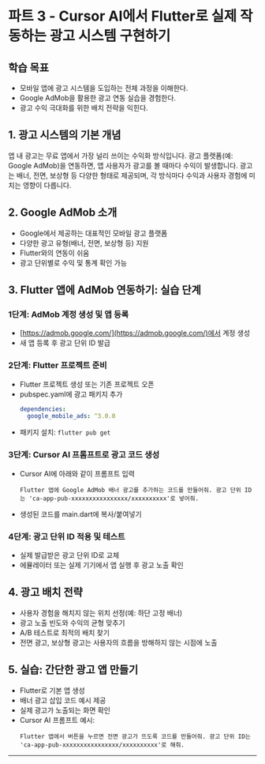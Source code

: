 # 파트 3 - Cursor AI에서 Flutter로 실제 작동하는 광고 시스템 구현하기

<!-- 이 문서는 파트 3의 두 번째 강의 교재입니다. -->

## 학습 목표
- 모바일 앱에 광고 시스템을 도입하는 전체 과정을 이해한다.
- Google AdMob을 활용한 광고 연동 실습을 경험한다.
- 광고 수익 극대화를 위한 배치 전략을 익힌다.

## 1. 광고 시스템의 기본 개념
앱 내 광고는 무료 앱에서 가장 널리 쓰이는 수익화 방식입니다. 광고 플랫폼(예: Google AdMob)을 연동하면, 앱 사용자가 광고를 볼 때마다 수익이 발생합니다. 광고는 배너, 전면, 보상형 등 다양한 형태로 제공되며, 각 방식마다 수익과 사용자 경험에 미치는 영향이 다릅니다.

## 2. Google AdMob 소개
- Google에서 제공하는 대표적인 모바일 광고 플랫폼
- 다양한 광고 유형(배너, 전면, 보상형 등) 지원
- Flutter와의 연동이 쉬움
- 광고 단위별로 수익 및 통계 확인 가능

## 3. Flutter 앱에 AdMob 연동하기: 실습 단계
### 1단계: AdMob 계정 생성 및 앱 등록
- [https://admob.google.com/](https://admob.google.com/)에서 계정 생성
- 새 앱 등록 후 광고 단위 ID 발급

### 2단계: Flutter 프로젝트 준비
- Flutter 프로젝트 생성 또는 기존 프로젝트 오픈
- pubspec.yaml에 광고 패키지 추가
  ```yaml
  dependencies:
    google_mobile_ads: ^3.0.0
  ```
- 패키지 설치: `flutter pub get`

### 3단계: Cursor AI 프롬프트로 광고 코드 생성
- Cursor AI에 아래와 같이 프롬프트 입력
  ```
  Flutter 앱에 Google AdMob 배너 광고를 추가하는 코드를 만들어줘. 광고 단위 ID는 'ca-app-pub-xxxxxxxxxxxxxxxx/xxxxxxxxxx'로 넣어줘.
  ```
- 생성된 코드를 main.dart에 복사/붙여넣기

### 4단계: 광고 단위 ID 적용 및 테스트
- 실제 발급받은 광고 단위 ID로 교체
- 에뮬레이터 또는 실제 기기에서 앱 실행 후 광고 노출 확인

## 4. 광고 배치 전략
- 사용자 경험을 해치지 않는 위치 선정(예: 하단 고정 배너)
- 광고 노출 빈도와 수익의 균형 맞추기
- A/B 테스트로 최적의 배치 찾기
- 전면 광고, 보상형 광고는 사용자의 흐름을 방해하지 않는 시점에 노출

## 5. 실습: 간단한 광고 앱 만들기
- Flutter로 기본 앱 생성
- 배너 광고 삽입 코드 예시 제공
- 실제 광고가 노출되는 화면 확인
- Cursor AI 프롬프트 예시:
  ```
  Flutter 앱에서 버튼을 누르면 전면 광고가 뜨도록 코드를 만들어줘. 광고 단위 ID는 'ca-app-pub-xxxxxxxxxxxxxxxx/xxxxxxxxxx'로 해줘.
  ```

---
<!-- 강의 교재 끝 --> 